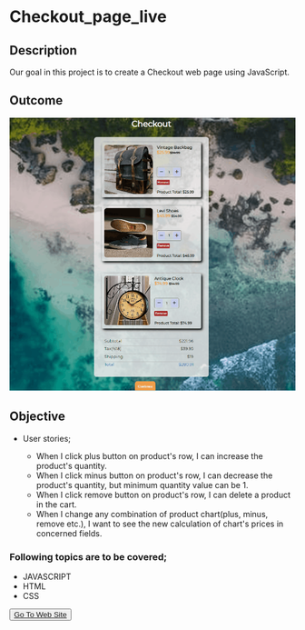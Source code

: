 # Checkout_page_live

## Description
Our goal in this project is to create a Checkout web page using JavaScript.

## Outcome

![Project 020](./checkout_app.gif)

## Objective

-  User stories;

   - When I click plus button on product's row, I can increase the product's quantity.
   - When I click minus button on product's row, I can decrease the product's quantity, but minimum quantity value can be 1.
   - When I click remove button on product's row, I can delete a product in the cart.
   - When I change any combination of product chart(plus, minus, remove etc.), I want to see the new calculation of chart's prices in concerned fields.

### Following topics are to be covered;

- JAVASCRIPT
- HTML 
- CSS




<button><a href="https://muratbzc.github.io/Checkout_page_live/">Go To Web Site</a></button>

